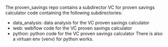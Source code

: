 The proven_savings repo contains a subdirector VC for proven savings calculator code containing the following subdirectories:
- data_analysis: data analysis for the VC proven savings calculator
- web: webflow code for the VC proven savings calculator
- python: python code for the VC proven savings calculator
There is also a virtuan env (venv) for python works.

